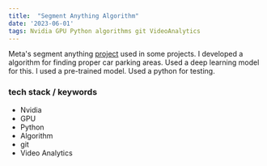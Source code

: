 ```yaml
---
title:  "Segment Anything Algorithm"
date: '2023-06-01'
tags: Nvidia GPU Python algorithms git VideoAnalytics
---
```



Meta's segment anything [project](https://github.com/facebookresearch/segment-anything) used in some projects. I developed a algorithm for finding proper car parking areas. Used a deep learning model for this. I used a pre-trained model. Used a python for testing.

### tech stack / keywords
- Nvidia
- GPU
- Python
- Algorithm
- git
- Video Analytics